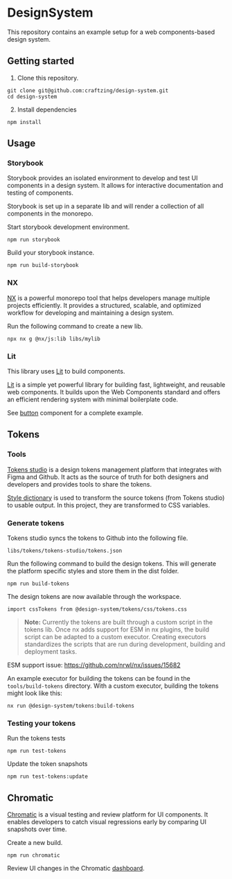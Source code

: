 # DesignSystem

This repository contains an example setup for a web components-based design system.

## Getting started

1. Clone this repository.

```
git clone git@github.com:craftzing/design-system.git
cd design-system
```

2. Install dependencies

```
npm install
```

## Usage

### Storybook

Storybook provides an isolated environment to develop and test UI components in a design system. It allows for interactive documentation and testing of components.

Storybook is set up in a separate lib and will render a collection of all components in the monorepo.

Start storybook development environment.

```
npm run storybook
```

Build your storybook instance.

```
npm run build-storybook
```

### NX

[NX](https://nx.dev/) is a powerful monorepo tool that helps developers manage multiple projects efficiently. It provides a structured, scalable, and optimized workflow for developing and maintaining a design system.

Run the following command to create a new lib.

```
npx nx g @nx/js:lib libs/mylib
```

### Lit

This library uses [Lit](https://lit.dev/) to build components.

[Lit](https://lit.dev/) is a simple yet powerful library for building fast, lightweight, and reusable web components. It builds upon the Web Components standard and offers an efficient rendering system with minimal boilerplate code.

See [button](./packages/button/src/lib/button.component.ts) component for a complete example.

## Tokens

### Tools

[Tokens studio](https://tokens.studio) is a design tokens management platform that integrates with Figma and Github. It acts as the source of truth for both designers and developers and provides tools to share the tokens.

[Style dictionary](https://styledictionary.com) is used to transform the source tokens (from Tokens studio) to usable output. In this project, they are transformed to CSS variables.

### Generate tokens

Tokens studio syncs the tokens to Github into the following file.

```
libs/tokens/tokens-studio/tokens.json
```

Run the following command to build the design tokens. This will generate the platform specific styles and store them in the dist folder.

```
npm run build-tokens
```

The design tokens are now available through the workspace.

```
import cssTokens from @design-system/tokens/css/tokens.css
```

> **Note:** Currently the tokens are built through a custom script in the tokens lib. Once nx adds support for ESM in nx plugins, the build script can be adapted to a custom executor. Creating executors standardizes the scripts that are run during development, building and deployment tasks.

ESM support issue: https://github.com/nrwl/nx/issues/15682

An example executor for building the tokens can be found in the `tools/build-tokens` directory. With a custom executor, building the tokens might look like this:

```
nx run @design-system/tokens:build-tokens
```

### Testing your tokens

Run the tokens tests

```
npm run test-tokens
```

Update the token snapshots

```
npm run test-tokens:update
```

## Chromatic

[Chromatic](https://www.chromatic.com/) is a visual testing and review platform for UI components. It enables developers to catch visual regressions early by comparing UI snapshots over time.

Create a new build.

```
npm run chromatic
```

Review UI changes in the Chromatic [dashboard](https://www.chromatic.com/builds?appId=67d2f3a4c2b97f80915a2be2).
